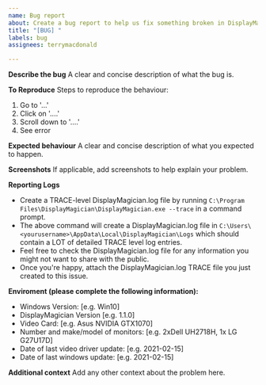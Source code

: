 ```yaml
---
name: Bug report
about: Create a bug report to help us fix something broken in DisplayMagician
title: "[BUG] "
labels: bug
assignees: terrymacdonald

---
```


**Describe the bug**
A clear and concise description of what the bug is.

**To Reproduce**
Steps to reproduce the behaviour:
1. Go to '...'
2. Click on '....'
3. Scroll down to '....'
4. See error

**Expected behaviour**
A clear and concise description of what you expected to happen.

**Screenshots**
If applicable, add screenshots to help explain your problem.

**Reporting Logs**
- Create a TRACE-level DisplayMagician.log file by running `C:\Program Files\DisplayMagician\DisplayMagician.exe --trace` in a command prompt.
- The above command will create a DisplayMagician.log file in `C:\Users\<yourusername>\AppData\Local\DisplayMagician\Logs` which should contain a LOT of detailed TRACE level log entries. 
- Feel free to check the DisplayMagician.log file for any information you might not want to share with the public. 
- Once you're happy, attach the DisplayMagician.log TRACE file you just created to this issue.

**Enviroment (please complete the following information):**
 - Windows Version: [e.g. Win10]
 - DisplayMagician Version [e.g. 1.1.0]
 - Video Card: [e.g. Asus NVIDIA GTX1070]
 - Number and make/model of monitors: [e.g. 2xDell UH2718H, 1x LG G27U17D]
 - Date of last video driver update: [e.g. 2021-02-15]
 - Date of last windows update: [e.g. 2021-02-15]

**Additional context**
Add any other context about the problem here.
